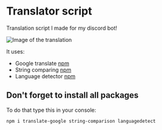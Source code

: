 # Translator script
Translation script I made for my discord bot!  
  
![Image of the translation](https://cdn.discordapp.com/attachments/577218227885834261/953692166058815529/unknown.png)
  
It uses: 
- Google translate [npm](https://www.npmjs.com/package/translate-google)
- String comparing [npm](https://www.npmjs.com/package/string-comparison)
- Language detector [npm](https://www.npmjs.com/package/languagedetect)

## Don't forget to install all packages
To do that type this in your console:  
```
npm i translate-google string-comparison languagedetect
```
